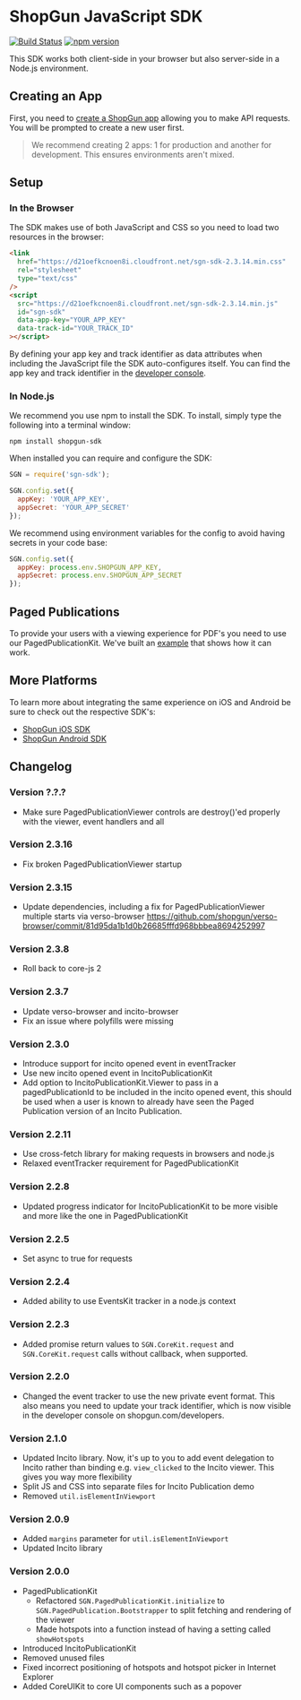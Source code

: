 # ShopGun JavaScript SDK

[![Build Status](https://travis-ci.org/shopgun/shopgun-js-sdk.svg?branch=develop)](https://travis-ci.org/shopgun/shopgun-js-sdk)
[![npm version](https://badge.fury.io/js/shopgun-sdk.svg)](https://badge.fury.io/js/shopgun-sdk)

This SDK works both client-side in your browser but also server-side in a Node.js environment.

## Creating an App

First, you need to [create a ShopGun app](https://shopgun.com/developers/apps) allowing you to make API requests. You will be prompted to create a new user first.

> We recommend creating 2 apps: 1 for production and another for development. This ensures environments aren't mixed.

## Setup

### In the Browser

The SDK makes use of both JavaScript and CSS so you need to load two resources in the browser:

```html
<link
  href="https://d21oefkcnoen8i.cloudfront.net/sgn-sdk-2.3.14.min.css"
  rel="stylesheet"
  type="text/css"
/>
<script
  src="https://d21oefkcnoen8i.cloudfront.net/sgn-sdk-2.3.14.min.js"
  id="sgn-sdk"
  data-app-key="YOUR_APP_KEY"
  data-track-id="YOUR_TRACK_ID"
></script>
```

By defining your app key and track identifier as data attributes when including the JavaScript file the SDK auto-configures itself. You can find the app key and track identifier in the [developer console](https://shopgun.com/developers/apps).

### In Node.js

We recommend you use npm to install the SDK. To install, simply type the following into a terminal window:

```
npm install shopgun-sdk
```

When installed you can require and configure the SDK:

```javascript
SGN = require('sgn-sdk');

SGN.config.set({
  appKey: 'YOUR_APP_KEY',
  appSecret: 'YOUR_APP_SECRET'
});
```

We recommend using environment variables for the config to avoid having secrets in your code base:

```javascript
SGN.config.set({
  appKey: process.env.SHOPGUN_APP_KEY,
  appSecret: process.env.SHOPGUN_APP_SECRET
});
```

## Paged Publications

To provide your users with a viewing experience for PDF's you need to use our PagedPublicationKit. We've built an [example](https://shopgun.github.io/shopgun-js-sdk/paged-publication.html) that shows how it can work.

## More Platforms

To learn more about integrating the same experience on iOS and Android be sure to check out the respective SDK's:

- [ShopGun iOS SDK](https://github.com/shopgun/shopgun-ios-sdk)
- [ShopGun Android SDK](https://github.com/shopgun/shopgun-android-sdk)

## Changelog
### Version ?.?.?
- Make sure PagedPublicationViewer controls are destroy()'ed properly with the viewer, event handlers and all

### Version 2.3.16
- Fix broken PagedPublicationViewer startup

### Version 2.3.15
- Update dependencies, including a fix for PagedPublicationViewer multiple starts via verso-browser https://github.com/shopgun/verso-browser/commit/81d95da1b1d0b26685fffd968bbbea8694252997

### Version 2.3.8

- Roll back to core-js 2

### Version 2.3.7

- Update verso-browser and incito-browser
- Fix an issue where polyfills were missing

### Version 2.3.0

- Introduce support for incito opened event in eventTracker
- Use new incito opened event in IncitoPublicationKit
- Add option to IncitoPublicationKit.Viewer to pass in a pagedPublicationId to be included in the incito opened event, this should be used when a user is known to already have seen the Paged Publication version of an Incito Publication.

### Version 2.2.11

- Use cross-fetch library for making requests in browsers and node.js
- Relaxed eventTracker requirement for PagedPublicationKit

### Version 2.2.8

- Updated progress indicator for IncitoPublicationKit to be more visible and more like the one in PagedPublicationKit

### Version 2.2.5

- Set async to true for requests

### Version 2.2.4

- Added ability to use EventsKit tracker in a node.js context

### Version 2.2.3

- Added promise return values to `SGN.CoreKit.request` and `SGN.CoreKit.request` calls without callback, when supported.

### Version 2.2.0

- Changed the event tracker to use the new private event format. This also means you need to update your track identifier, which is now visible in the developer console on shopgun.com/developers.

### Version 2.1.0

- Updated Incito library. Now, it's up to you to add event delegation to Incito rather than binding e.g. `view_clicked` to the Incito viewer. This gives you way more flexibility
- Split JS and CSS into separate files for Incito Publication demo
- Removed `util.isElementInViewport`

### Version 2.0.9

- Added `margins` parameter for `util.isElementInViewport`
- Updated Incito library

### Version 2.0.0

- PagedPublicationKit
  - Refactored `SGN.PagedPublicationKit.initialize` to `SGN.PagedPublication.Bootstrapper` to split fetching and rendering of the viewer
  - Made hotspots into a function instead of having a setting called `showHotspots`
- Introduced IncitoPublicationKit
- Removed unused files
- Fixed incorrect positioning of hotspots and hotspot picker in Internet Explorer
- Added CoreUIKit to core UI components such as a popover
